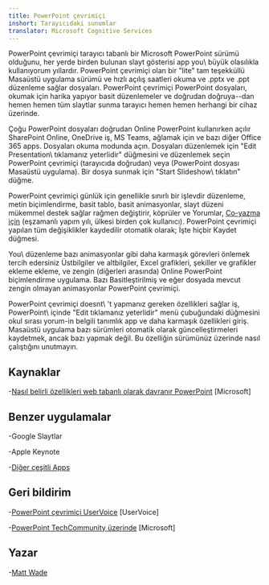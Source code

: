 ```yaml
---
title: PowerPoint çevrimiçi
inshort: Tarayıcıdaki sunumlar
translator: Microsoft Cognitive Services
---
```


PowerPoint çevrimiçi tarayıcı tabanlı bir Microsoft PowerPoint sürümü olduğunu,
her yerde birden bulunan slayt gösterisi app you\ büyük olasılıkla kullanıyorum yıllardır.
PowerPoint çevrimiçi olan bir \"lite\" tam teşekküllü Masaüstü uygulama sürümü
ve hızlı açılış saatleri okuma ve .pptx ve .ppt düzenleme sağlar
dosyaları. PowerPoint çevrimiçi PowerPoint dosyaları, okumak için harika yapıyor
basit düzenlemeler ve doğrudan doğruya--dan hemen hemen tüm slaytlar sunma
tarayıcı hemen hemen herhangi bir cihaz üzerinde.

Çoğu PowerPoint dosyaları doğrudan Online PowerPoint kullanırken açılır
SharePoint Online, OneDrive iş, MS Teams, ağlamak için ve bazı
diğer Office 365 apps. Dosyaları okuma modunda açın. Dosyaları düzenlemek için
\"Edit Presentation\ tıklamanız yeterlidir" düğmesini ve düzenlemek seçin
PowerPoint çevrimiçi (tarayıcıda doğrudan) veya (PowerPoint dosyası
Masaüstü uygulama). Bir dosya sunmak için \"Start Slideshow\ tıklatın" düğme.

PowerPoint çevrimiçi günlük için genellikle sınırlı bir işlevdir
düzenleme, metin biçimlendirme, basit tablo, basit animasyonlar, slayt düzeni
mükemmel destek sağlar rağmen değiştirir, köprüler ve Yorumlar,
[Co-yazma için](http://icsh.pt/CoAuthoring) (eşzamanlı yapım yılı, ülkesi
birden çok kullanıcı). PowerPoint çevrimiçi yapılan tüm değişiklikler kaydedilir
otomatik olarak; İşte hiçbir Kaydet düğmesi.

You\ düzenleme bazı animasyonlar gibi daha karmaşık görevleri önlemek tercih edersiniz
Üstbilgiler ve altbilgiler, Excel grafikleri, şekiller ve grafikler ekleme ekleme,
ve zengin (diğerleri arasında) Online PowerPoint biçimlendirme uygulama. Bazı
Basitleştirilmiş ve eğer dosyada mevcut zengin olmayan animasyonlar
PowerPoint çevrimiçi.

PowerPoint çevrimiçi doesnt\ 't yapmanız gereken özellikleri sağlar
iş, PowerPoint\ içinde \"Edit tıklamanız yeterlidir" menü çubuğundaki düğmesini
okul sırası yorum-in belgili tanımlık app ve daha karmaşık özellikleri giriş.
Masaüstü uygulama bazı sürümleri otomatik olarak güncelleştirmeleri kaydetmek, ancak bazı yapmak
değil. Bu özelliğin sürümünüz üzerinde nasıl çalıştığını unutmayın.

Kaynaklar
---------

-[Nasıl belirli özellikleri web tabanlı olarak davranır
    PowerPoint](https://support.office.com/en-us/article/How-certain-features-behave-in-web-based-PowerPoint-A931F0C8-1305-4428-8F7C-9CFA00EF28C5)
    \[Microsoft\]

Benzer uygulamalar
--------------------

-Google Slaytlar

-Apple Keynote

-[Diğer çeşitli
    Apps](https://en.wikipedia.org/wiki/Presentation_program)

Geri bildirim
---------

-[PowerPoint çevrimiçi UserVoice](https://powerpoint.uservoice.com/forums/270149-powerpoint-online)
    \[UserVoice\]

-[PowerPoint TechCommunity üzerinde](https://techcommunity.microsoft.com/t5/PowerPoint-Office-Mix/ct-p/PowerPoint)
    \[Microsoft\]

Yazar
---------

-[Matt Wade](https://www.linkedin.com/in/thatmattwade/)


